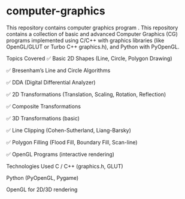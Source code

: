 # computer-graphics
This repository contains computer graphics program .
This repository contains a collection of basic and advanced Computer Graphics (CG) programs implemented using C/C++ with graphics libraries (like OpenGL/GLUT or Turbo C++ graphics.h), and Python with PyOpenGL.

Topics Covered
✅ Basic 2D Shapes (Line, Circle, Polygon Drawing)

✅ Bresenham’s Line and Circle Algorithms

✅ DDA (Digital Differential Analyzer)

✅ 2D Transformations (Translation, Scaling, Rotation, Reflection)

✅ Composite Transformations

✅ 3D Transformations (basic)

✅ Line Clipping (Cohen-Sutherland, Liang-Barsky)

✅ Polygon Filling (Flood Fill, Boundary Fill, Scan-line)

✅ OpenGL Programs (interactive rendering)

 Technologies Used
C / C++ (graphics.h, GLUT)

Python (PyOpenGL, Pygame)

OpenGL for 2D/3D rendering
